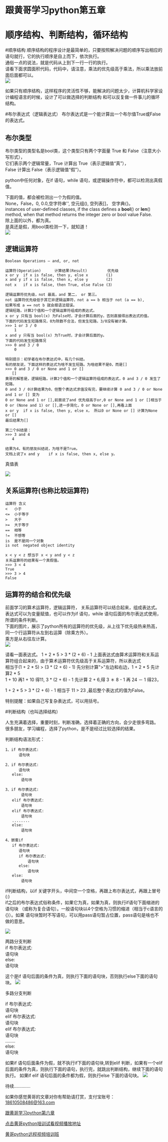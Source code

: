 # 跟黄哥学习python第五章

# 顺序结构、判断结构，循环结构

#顺序结构
顺序结构的程序设计是最简单的，只要按照解决问题的顺序写出相应的语句就行，它的执行顺序是自上而下，依次执行。    
通俗一点的说法，就是代码从上到下一行一行的执行。    
请看下面求圆面积代码，代码中，请注意，乘法的优先级高于乘法，所以乘法放前面后面都可以。    
![](ch5_1.png)

如果只有顺序结构，这样程序的灵活性不够，能解决的问题太少，计算机科学家设计编程语言的时候，设计了可以做选择的判断结构
和可以反复做一件事儿的循环结构。


#布尔表达式（逻辑表达式）
布尔表达式是一个能计算出一个布尔值True或False的表达式。

## 布尔类型
布尔类型的类型名是bool类，这个类型只有两个字面量 True 和 False（注意大小写形式），   
它们表示两个逻辑常量，True 计算出 True（表示逻辑值“真”），   
False 计算出 False（表示逻辑值“假”）。   

python中任何对象，在if 语句，while 语句，或逻辑操作符中，都可以检测出真假值。   

下面的值，都会被检测出一个为假的值。   
None，False，0, 0.0,空字符串'', 空元组(), 空列表[]， 空字典{}。   
instances of user-defined classes, if the class defines a __bool__() or __len__() method, when that method returns the integer zero or bool value False.   
除上面的以外，都为真。   
是真还是假，用bool类检测一下，就知道！    
![](ch5_2.png)

## 逻辑运算符    

	Boolean Operations — and, or, not

	运算符(Operation)	    计算结果(Result)	     优先级
	x or y	if x is false, then y, else x	     (1)
	x and y	if x is false, then x, else y	     (2)
	not x	if x is false, then True, else False (3）

	逻辑运算符优先级，not 最高，and 第二， or 第三。
	not 运算符优先级低于其它非逻辑运算符，not a == b 相当于 not (a == b),
	如果写成 a == not b 就会报语法错误。
	逻辑短路，计算2个值和一个逻辑运算符组成的表达式。
	x or y 只有当 bool(x) 为False时，才会计算后面的y，否则直接得出表达式的值。
	下面的代码发生短路情况，0为除数不合法，但发生短路，3/0没有被计算。
	>>> 1 or 3 / 0   
        1
	x and y 只有当 bool(x) 为True时，才会计算后面的y。
	下面的代码发生短路情况
	>>> 0 and 3 / 0
        0

    特别提示：初学者在布尔表达式中，有几个纠结。
    有的朋友说，下面这样的表达式为啥不发生短路。为啥结果不是0，而是[]
    >>> 0 and 3 / 0 or None and 1 or []
       []
    黄哥的解答是，逻辑短路，计算2个值和一个逻辑运算符组成的表达式，0 and 3 / 0 发生了短路，
    0 and 3 / 0计算结果为0，但整个表达式求值没有完，要继续计算 0 and 3 / 0 or None and 1 or [] 变为
    0 or None and 1 or [],前面说了and 优先级高于or,0 or None and 1 or []相当于
    0 or (None and 1) or [],进一步简化，0 or None or [],再看上面
    x or y	if x is false, then y, else x， 所以0 or None or [] 计算为None or []
    最后结果为[]

    第二个纠结是：
    >>> 3 and 4
       4

    结果为4，有的朋友纠结说，为啥不是True。
    文档上说了x and y	if x is false, then x, else y。

真值表   

![](ch5_3.png)

## 关系运算符(也称比较运算符)    

	运算符	含义
	<	小于
	<=	小于等于
	>	大于
	>=	大于等于
	==	相等
	!=	不想等
	is	是不是同一个对象
	is not	negated object identity

	x < y < z 想当于 x < y and y < z
	关系运算符的结果有一个真假值。
	>>> 3 < 4
	True
	>>> 3 > 4
	False


## 运算符的结合和优先级   
前面学习的算术运算符，逻辑运算符， 关系运算符可以结合起来，组成表达式。    
表达式可以为变量赋值，也可以作为if 语句，while 语句后面的布尔表达式使用，所谓的条件判断。    
下面的图片，展示了python所有的运算符的优先级，从上往下优先级热来热高，同一个行运算符从左到右运算（除乘方外）。   
乘方是从右往左计算。   
![](ch5_4.png)


请看一面表达式。
1 + 2 * 5 > 3 * (2 + 6) - 1
上面表达式由算术运算符和关系运算符组合起来的，由于算术运算符优先级高于关系运算符，所以表达式    
相当于(1 + 2 * 5) > (3 * (2 + 6) - 1) 先分别计算">"左边和右边，1 + 2 * 5 先计算2 * 5    
1 + 10 再1 + 10 得11, 3 * (2 + 6) - 1 先计算 2 + 6,得 3 ＊ 8 - 1 再 24 － 1 得23，

1 + 2 * 5 > 3 * (2 + 6) - 1 相当于 11 > 23 ,最后整个表达式的值为False。

特别提醒：如果自己写复杂表达式，可以用括号。


#判断结构（也叫选择结构）

人生充满着选择，重要时刻，判断准确，选择着正确的方向，会少走很多弯路。    
很多朋友，学习编程，选择了python，是不是经过比较选择的结果。    

判断结构语法形式：    

	1、if 布尔表达式:
	      语句块

	2、if 布尔表达式:
	      语句块
	   else:
	       语句块

	3、if 布尔表达式:
	       语句块
	   elif 布尔表达式:
	       语句块
	   elif 布尔表达式:
	       语句块
	   ........
	   else:
	       语句块

	4、嵌套if 
	   if 布尔表达式:
	      语句块
	      if 布尔表达式:
	          语句块
	      else:
	          语句块
	   else:
	       语句块

if判断结构，以if 关键字开头，中间空一个空格，再跟上布尔表达式，再跟上冒号(:)    
if之后的布尔表达式俗称条件，如果它为真，如果为真，则执行if语句下面缩进的语句块
（或称为复合语句）。一般语句块以4个空格为习惯的缩进（相当于c语言的{}）。如果
语句块暂时不写语句，可以用pass语句暂占位置，pass语句是啥也不做的意思。

![](ch5_5.png)

两路分支判断    
if 布尔表达式:    
   语句块    
else:    
   语句块    

这个是if 语句后面的条件为真，则执行下面的语句块，否则执行else下面的语句块。
![](ch5_6.png)

多路分支判断    

if 布尔表达式:    
   语句块    
elif 布尔表达式:    
   语句块    
elif 布尔表达式:   
   语句块    
........    
else:    
   语句块    

如果if 语句后面条件为假，就不执行if下面的语句块,转到elif 判断，如果有一个elif    
后面的条件为真，则执行下面的语句，执行完，就跳出判断结构，继续下面的语句执行。
如果if elif 语句后面的条件都为假，则执行else 下面的语句块。
![](ch5_7.png)


待续.............



如果你感觉黄哥的文章对你有帮助请打赏，支付宝账号：18610508486@163.com

[跟黄哥学习python第六章](learn_python_follow_brother_huang_6.md)


[点击黄哥python培训试看视频播放地址](https://github.com/pythonpeixun/article/blob/master/python_shiping.md)

[黄哥python远程视频培训班](https://github.com/pythonpeixun/article/blob/master/index.md)  


    
